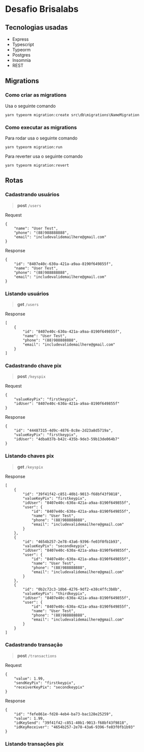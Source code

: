 # Desafio Brisalabs

## Tecnologias usadas

* Express
* Typescript
* Typeorm
* Postgres
* Insomnia
* REST

## Migrations

### Como criar as migrations

Usa o seguinte comando

`yarn typeorm migration:create src\db\migrations\NameMigration`

### Como executar as migrations

Para rodar usa o seguinte comando

`yarn typeorm migration:run`

Para reverter usa o seguinte comando

`yarn typeorm migration:revert`


## Rotas

### Cadastrando usuários


> **post** `/users`

Request
```
{
	"name": "User Test",
	"phone": "(88)988888888",
	"email": "includevalidemailhere@gmail.com"
}
```
Response
```
{
	"id": "8407e40c-630a-421a-a9aa-8190f649855f",
	"name": "User Test",
	"phone": "(88)988888888",
	"email": "includevalidemailhere@gmail.com"
}
```
### Listando usuários
> **get** `/users`

Response

```
[
	{
		"id": "8407e40c-630a-421a-a9aa-8190f649855f",
		"name": "User Test",
		"phone": "(88)988888888",
		"email": "includevalidemailhere@gmail.com"
	}
]
```

### Cadastrando chave pix

> **post** `/keyspix`

Request
```
{
	"valueKeyPix": "firstkeypix",
	"idUser": "8407e40c-630a-421a-a9aa-8190f649855f"
}
```
Response
```
{
	"id": "44487315-4d9c-4876-8c8e-2d23a8d5719a",
	"valueKeyPix": "firstkeypix",
	"idUser": "4dba037b-b42c-435b-9de3-59b13de064b7"
}
```

### Listando chaves pix

> **get** `/keyspix`

Response

```
[
	{
		"id": "39f41f42-c851-40b1-9013-f68bf43f9818",
		"valueKeyPix": "firstkeypix",
		"idUser": "8407e40c-630a-421a-a9aa-8190f649855f",
		"user": {
			"id": "8407e40c-630a-421a-a9aa-8190f649855f",
			"name": "User Test",
			"phone": "(88)988888888",
			"email": "includevalidemailhere@gmail.com"
		}
	},
	{
		"id": "4654b257-2e78-43a6-9396-fe03f0fb1b93",
		"valueKeyPix": "secondkeypix",
		"idUser": "8407e40c-630a-421a-a9aa-8190f649855f",
		"user": {
			"id": "8407e40c-630a-421a-a9aa-8190f649855f",
			"name": "User Test",
			"phone": "(88)988888888",
			"email": "includevalidemailhere@gmail.com"
		}
	},
	{
		"id": "0b2c72c3-10b6-4276-9df2-e38c4ffc3b8b",
		"valueKeyPix": "thirdkeypix",
		"idUser": "8407e40c-630a-421a-a9aa-8190f649855f",
		"user": {
			"id": "8407e40c-630a-421a-a9aa-8190f649855f",
			"name": "User Test",
			"phone": "(88)988888888",
			"email": "includevalidemailhere@gmail.com"
		}
	}
]
```

### Cadastrando transação

> **post** `/transactions`

Request

```
{
	"value": 1.99,
	"sendKeyPix": "firstkeypix",
	"receiverKeyPix": "secondkeypix"
}
```

Response

```
{
	"id": "fefe861e-fd28-4eb4-ba73-bac128e25259",
	"value": 1.99,
	"idKeySend": "39f41f42-c851-40b1-9013-f68bf43f9818",
	"idKeyReceiver": "4654b257-2e78-43a6-9396-fe03f0fb1b93"
}
```

### Listando transações pix










